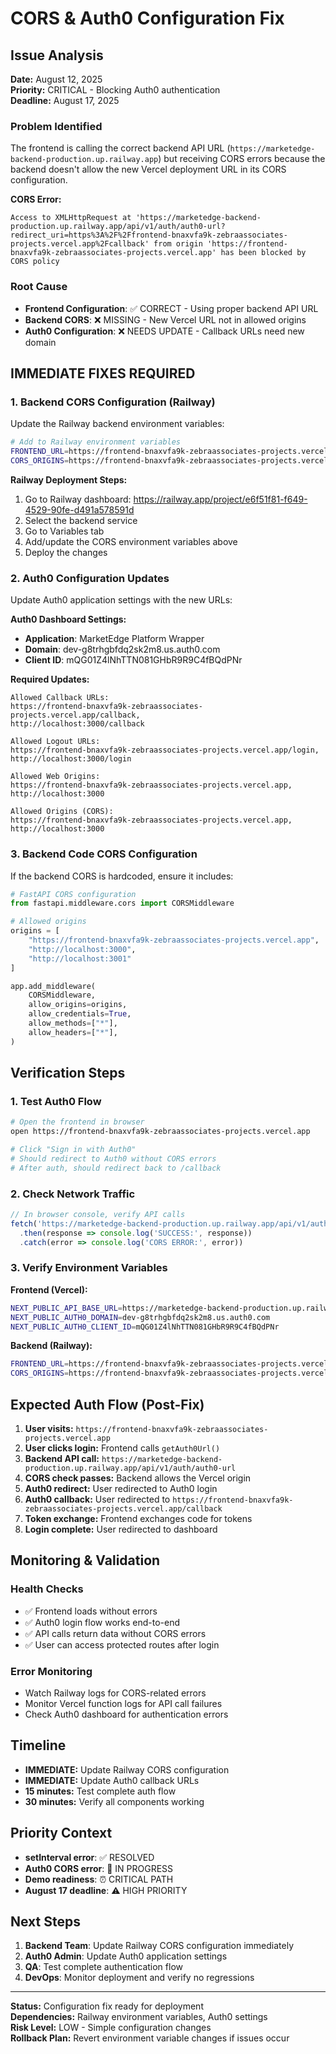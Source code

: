# CORS & Auth0 Configuration Fix

## Issue Analysis

**Date:** August 12, 2025  
**Priority:** CRITICAL - Blocking Auth0 authentication  
**Deadline:** August 17, 2025  

### Problem Identified

The frontend is calling the correct backend API URL (`https://marketedge-backend-production.up.railway.app`) but receiving CORS errors because the backend doesn't allow the new Vercel deployment URL in its CORS configuration.

**CORS Error:**
```
Access to XMLHttpRequest at 'https://marketedge-backend-production.up.railway.app/api/v1/auth/auth0-url?redirect_uri=https%3A%2F%2Ffrontend-bnaxvfa9k-zebraassociates-projects.vercel.app%2Fcallback' from origin 'https://frontend-bnaxvfa9k-zebraassociates-projects.vercel.app' has been blocked by CORS policy
```

### Root Cause
- **Frontend Configuration**: ✅ CORRECT - Using proper backend API URL
- **Backend CORS**: ❌ MISSING - New Vercel URL not in allowed origins
- **Auth0 Configuration**: ❌ NEEDS UPDATE - Callback URLs need new domain

## IMMEDIATE FIXES REQUIRED

### 1. Backend CORS Configuration (Railway)

Update the Railway backend environment variables:

```bash
# Add to Railway environment variables
FRONTEND_URL=https://frontend-bnaxvfa9k-zebraassociates-projects.vercel.app
CORS_ORIGINS=https://frontend-bnaxvfa9k-zebraassociates-projects.vercel.app,http://localhost:3000,http://localhost:3001
```

**Railway Deployment Steps:**
1. Go to Railway dashboard: https://railway.app/project/e6f51f81-f649-4529-90fe-d491a578591d
2. Select the backend service
3. Go to Variables tab
4. Add/update the CORS environment variables above
5. Deploy the changes

### 2. Auth0 Configuration Updates

Update Auth0 application settings with the new URLs:

**Auth0 Dashboard Settings:**
- **Application**: MarketEdge Platform Wrapper
- **Domain**: dev-g8trhgbfdq2sk2m8.us.auth0.com
- **Client ID**: mQG01Z4lNhTTN081GHbR9R9C4fBQdPNr

**Required Updates:**

```
Allowed Callback URLs:
https://frontend-bnaxvfa9k-zebraassociates-projects.vercel.app/callback,
http://localhost:3000/callback

Allowed Logout URLs:
https://frontend-bnaxvfa9k-zebraassociates-projects.vercel.app/login,
http://localhost:3000/login

Allowed Web Origins:
https://frontend-bnaxvfa9k-zebraassociates-projects.vercel.app,
http://localhost:3000

Allowed Origins (CORS):
https://frontend-bnaxvfa9k-zebraassociates-projects.vercel.app,
http://localhost:3000
```

### 3. Backend Code CORS Configuration

If the backend CORS is hardcoded, ensure it includes:

```python
# FastAPI CORS configuration
from fastapi.middleware.cors import CORSMiddleware

# Allowed origins
origins = [
    "https://frontend-bnaxvfa9k-zebraassociates-projects.vercel.app",
    "http://localhost:3000",
    "http://localhost:3001"
]

app.add_middleware(
    CORSMiddleware,
    allow_origins=origins,
    allow_credentials=True,
    allow_methods=["*"],
    allow_headers=["*"],
)
```

## Verification Steps

### 1. Test Auth0 Flow
```bash
# Open the frontend in browser
open https://frontend-bnaxvfa9k-zebraassociates-projects.vercel.app

# Click "Sign in with Auth0"
# Should redirect to Auth0 without CORS errors
# After auth, should redirect back to /callback
```

### 2. Check Network Traffic
```javascript
// In browser console, verify API calls
fetch('https://marketedge-backend-production.up.railway.app/api/v1/auth/auth0-url?redirect_uri=https://frontend-bnaxvfa9k-zebraassociates-projects.vercel.app/callback')
  .then(response => console.log('SUCCESS:', response))
  .catch(error => console.log('CORS ERROR:', error))
```

### 3. Verify Environment Variables

**Frontend (Vercel):**
```bash
NEXT_PUBLIC_API_BASE_URL=https://marketedge-backend-production.up.railway.app
NEXT_PUBLIC_AUTH0_DOMAIN=dev-g8trhgbfdq2sk2m8.us.auth0.com
NEXT_PUBLIC_AUTH0_CLIENT_ID=mQG01Z4lNhTTN081GHbR9R9C4fBQdPNr
```

**Backend (Railway):**
```bash
FRONTEND_URL=https://frontend-bnaxvfa9k-zebraassociates-projects.vercel.app
CORS_ORIGINS=https://frontend-bnaxvfa9k-zebraassociates-projects.vercel.app,http://localhost:3000
```

## Expected Auth Flow (Post-Fix)

1. **User visits:** `https://frontend-bnaxvfa9k-zebraassociates-projects.vercel.app`
2. **User clicks login:** Frontend calls `getAuth0Url()` 
3. **Backend API call:** `https://marketedge-backend-production.up.railway.app/api/v1/auth/auth0-url`
4. **CORS check passes:** Backend allows the Vercel origin
5. **Auth0 redirect:** User redirected to Auth0 login
6. **Auth0 callback:** User redirected to `https://frontend-bnaxvfa9k-zebraassociates-projects.vercel.app/callback`
7. **Token exchange:** Frontend exchanges code for tokens
8. **Login complete:** User redirected to dashboard

## Monitoring & Validation

### Health Checks
- ✅ Frontend loads without errors
- ✅ Auth0 login flow works end-to-end  
- ✅ API calls return data without CORS errors
- ✅ User can access protected routes after login

### Error Monitoring
- Watch Railway logs for CORS-related errors
- Monitor Vercel function logs for API call failures
- Check Auth0 dashboard for authentication errors

## Timeline

- **IMMEDIATE:** Update Railway CORS configuration
- **IMMEDIATE:** Update Auth0 callback URLs
- **15 minutes:** Test complete auth flow
- **30 minutes:** Verify all components working

## Priority Context

- **setInterval error**: ✅ RESOLVED
- **Auth0 CORS error**: 🔄 IN PROGRESS
- **Demo readiness**: ⏰ CRITICAL PATH
- **August 17 deadline**: ⚠️ HIGH PRIORITY

## Next Steps

1. **Backend Team**: Update Railway CORS configuration immediately  
2. **Auth0 Admin**: Update Auth0 application settings
3. **QA**: Test complete authentication flow
4. **DevOps**: Monitor deployment and verify no regressions

---

**Status:** Configuration fix ready for deployment  
**Dependencies:** Railway environment variables, Auth0 settings  
**Risk Level:** LOW - Simple configuration changes  
**Rollback Plan:** Revert environment variable changes if issues occur